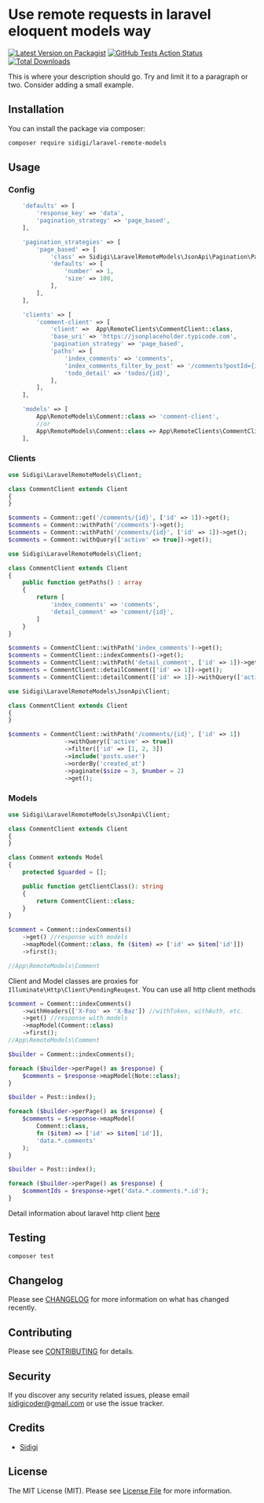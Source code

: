 # Use remote requests in laravel eloquent models way

[![Latest Version on Packagist](https://img.shields.io/packagist/v/sidigi/laravel-remote-models.svg?style=flat-square)](https://packagist.org/packages/sidigi/laravel-remote-models)
[![GitHub Tests Action Status](https://img.shields.io/github/workflow/status/sidigi/laravel-remote-models/run-tests?label=tests)](https://github.com/sidigi/laravel-remote-models/actions?query=workflow%3Arun-tests+branch%3Amaster)
[![Total Downloads](https://img.shields.io/packagist/dt/sidigi/laravel-remote-models.svg?style=flat-square)](https://packagist.org/packages/sidigi/laravel-remote-models)

This is where your description should go. Try and limit it to a paragraph or two. Consider adding a small example.

## Installation

You can install the package via composer:

```bash
composer require sidigi/laravel-remote-models
```

## Usage

### Config

```php
    'defaults' => [
        'response_key' => 'data',
        'pagination_strategy' => 'page_based',
    ],

    'pagination_strategies' => [
        'page_based' => [
            'class' => Sidigi\LaravelRemoteModels\JsonApi\Pagination\PageBasedStrategy::class,
            'defaults' => [
                'number' => 1,
                'size' => 100,
            ],
        ],
    ],

    'clients' => [
        'comment-client' => [
            'client' =>  App\RemoteClients\CommentClient::class,
            'base_uri' => 'https://jsonplaceholder.typicode.com',
            'pagination_strategy' => 'page_based',
            'paths' => [
                'index_comments' => 'comments',
                'index_comments_filter_by_post' => '/comments?postId={id}',
                'todo_detail' => 'todos/{id}',
            ],
        ],
    ],

    'models' => [
        App\RemoteModels\Comment::class => 'comment-client',
        //or
        App\RemoteModels\Comment::class => App\RemoteClients\CommentClient::class,
    ],
```

### Clients

```php
use Sidigi\LaravelRemoteModels\Client;

class CommentClient extends Client
{
}

$comments = Comment::get('/comments/{id}', ['id' => 1])->get();
$comments = Comment::withPath('/comments')->get();
$comments = Comment::withPath('/comments/{id}', ['id' => 1])->get();
$comments = Comment::withQuery(['active' => true])->get();
```

```php
use Sidigi\LaravelRemoteModels\Client;

class CommentClient extends Client
{
    public function getPaths() : array
    {
        return [
            'index_comments' => 'comments',
            'detail_comment' => 'comment/{id}',
        ]
    }
}

$comments = CommentClient::withPath('index_comments')->get();
$comments = CommentClient::indexComments()->get();
$comments = CommentClient::withPath('detail_comment', ['id' => 1])->get();
$comments = CommentClient::detailComment(['id' => 1])->get();
$comments = CommentClient::detailComment(['id' => 1])->withQuery(['active' => true])->get();
```

```php
use Sidigi\LaravelRemoteModels\JsonApi\Client;

class CommentClient extends Client
{
}

$comments = CommentClient::withPath('/comments/{id}', ['id' => 1])
                ->withQuery(['active' => true])
                ->filter(['id' => [1, 2, 3])
                ->include('posts.user')
                ->orderBy('created_at')
                ->paginate($size = 3, $number = 2)
                ->get();
```

### Models

```php
use Sidigi\LaravelRemoteModels\JsonApi\Client;

class CommentClient extends Client
{
}

class Comment extends Model
{
    protected $guarded = [];

    public function getClientClass(): string
    {
        return CommentClient::class;
    }
}

$comment = Comment::indexComments()
    ->get() //response with models
    ->mapModel(Comment::class, fn ($item) => ['id' => $item['id']])
    ->first();

//App\RemoteModels\Comment
```

Client and Model classes are proxies for `Illuminate\Http\Client\PendingReuqest`. You can use all http client methods

```php
$comment = Comment::indexComments()
    ->withHeaders(['X-Foo' => 'X-Baz']) //withToken, withAuth, etc.
    ->get() //response with models
    ->mapModel(Comment::class)
    ->first();
//App\RemoteModels\Comment
```

```php
$builder = Comment::indexComments();

foreach ($builder->perPage() as $response) {
    $comments = $response->mapModel(Note::class);
}
```

```php
$builder = Post::index();

foreach ($builder->perPage() as $response) {
    $comments = $response->mapModel(
        Comment::class,
        fn ($item) => ['id' => $item['id']],
        'data.*.comments'
    );
}
```

```php
$builder = Post::index();

foreach ($builder->perPage() as $response) {
    $commentIds = $response->get('data.*.comments.*.id');
}
```

Detail information about laravel http client [here](https://laravel.com/docs/7.x/http-client)

## Testing

```bash
composer test
```

## Changelog

Please see [CHANGELOG](CHANGELOG.md) for more information on what has changed recently.

## Contributing

Please see [CONTRIBUTING](CONTRIBUTING.md) for details.

## Security

If you discover any security related issues, please email sidigicoder@gmail.com or use the issue tracker.

## Credits

-   [Sidigi](https://github.com/sidigi)

## License

The MIT License (MIT). Please see [License File](LICENSE.md) for more information.
